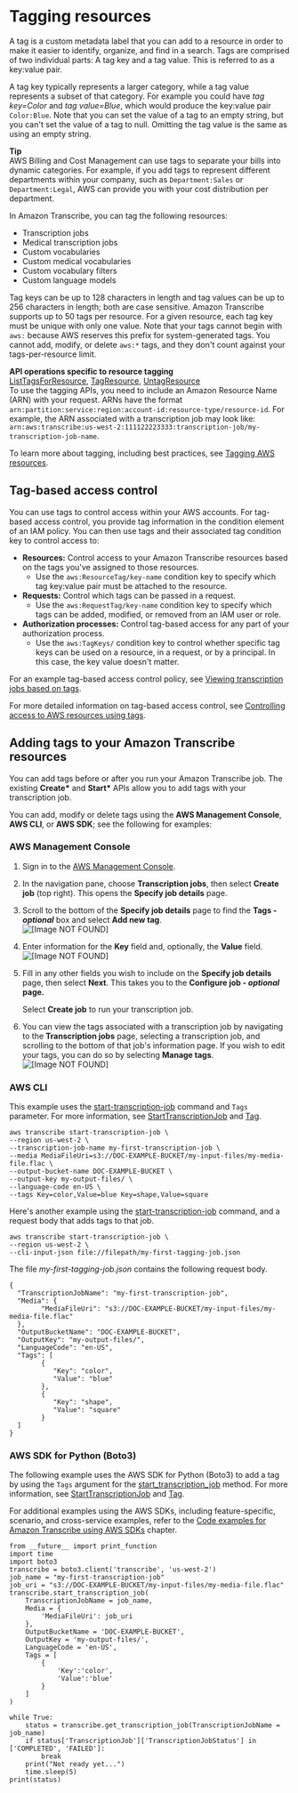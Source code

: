 # Tagging resources<a name="tagging"></a>

A tag is a custom metadata label that you can add to a resource in order to make it easier to identify, organize, and find in a search\. Tags are comprised of two individual parts: A tag key and a tag value\. This is referred to as a key:value pair\.

A tag key typically represents a larger category, while a tag value represents a subset of that category\. For example you could have *tag key=Color* and *tag value=Blue*, which would produce the key:value pair `Color:Blue`\. Note that you can set the value of a tag to an empty string, but you can't set the value of a tag to null\. Omitting the tag value is the same as using an empty string\.

**Tip**  
AWS Billing and Cost Management can use tags to separate your bills into dynamic categories\. For example, if you add tags to represent different departments within your company, such as `Department:Sales` or `Department:Legal`, AWS can provide you with your cost distribution per department\.

In Amazon Transcribe, you can tag the following resources:
+ Transcription jobs
+ Medical transcription jobs
+ Custom vocabularies
+ Custom medical vocabularies
+ Custom vocabulary filters
+ Custom language models

Tag keys can be up to 128 characters in length and tag values can be up to 256 characters in length; both are case sensitive\. Amazon Transcribe supports up to 50 tags per resource\. For a given resource, each tag key must be unique with only one value\. Note that your tags cannot begin with `aws:` because AWS reserves this prefix for system\-generated tags\. You cannot add, modify, or delete `aws:*` tags, and they don't count against your tags\-per\-resource limit\.

**API operations specific to resource tagging**  
 [ListTagsForResource](https://docs.aws.amazon.com/transcribe/latest/APIReference/API_ListTagsForResource.html), [TagResource](https://docs.aws.amazon.com/transcribe/latest/APIReference/API_TagResource.html), [UntagResource](https://docs.aws.amazon.com/transcribe/latest/APIReference/API_UntagResource.html)   
To use the tagging APIs, you need to include an Amazon Resource Name \(ARN\) with your request\. ARNs have the format `arn:partition:service:region:account-id:resource-type/resource-id`\. For example, the ARN associated with a transcription job may look like: `arn:aws:transcribe:us-west-2:111122223333:transcription-job/my-transcription-job-name`\.

To learn more about tagging, including best practices, see [Tagging AWS resources](https://docs.aws.amazon.com/general/latest/gr/aws_tagging.html)\.

## Tag\-based access control<a name="tagging-access-control"></a>

You can use tags to control access within your AWS accounts\. For tag\-based access control, you provide tag information in the condition element of an IAM policy\. You can then use tags and their associated tag condition key to control access to:
+ **Resources:** Control access to your Amazon Transcribe resources based on the tags you've assigned to those resources\.
  + Use the `aws:ResourceTag/key-name` condition key to specify which tag key:value pair must be attached to the resource\.
+ **Requests:** Control which tags can be passed in a request\.
  + Use the `aws:RequestTag/key-name` condition key to specify which tags can be added, modified, or removed from an IAM user or role\.
+ **Authorization processes:** Control tag\-based access for any part of your authorization process\.
  +  Use the `aws:TagKeys/` condition key to control whether specific tag keys can be used on a resource, in a request, or by a principal\. In this case, the key value doesn't matter\.

For an example tag\-based access control policy, see [Viewing transcription jobs based on tags](security_iam_id-based-policy-examples.md#tagging-transcription-policy)\.

For more detailed information on tag\-based access control, see [Controlling access to AWS resources using tags](https://docs.aws.amazon.com/IAM/latest/UserGuide/access_tags.html)\.

## Adding tags to your Amazon Transcribe resources<a name="tagging-how-to"></a>

You can add tags before or after you run your Amazon Transcribe job\. The existing **Create\*** and **Start\*** APIs allow you to add tags with your transcription job\.

You can add, modify or delete tags using the **AWS Management Console**, **AWS CLI**, or **AWS SDK**; see the following for examples:

### AWS Management Console<a name="tagging-console"></a>

1. Sign in to the [AWS Management Console](https://console.aws.amazon.com/transcribe/)\.

1. In the navigation pane, choose **Transcription jobs**, then select **Create job** \(top right\)\. This opens the **Specify job details** page\.

1. Scroll to the bottom of the **Specify job details** page to find the **Tags \- *optional*** box and select **Add new tag**\.  
![\[Image NOT FOUND\]](http://docs.aws.amazon.com/transcribe/latest/dg/images/add-new-tag.png)

1. Enter information for the **Key** field and, optionally, the **Value** field\.  
![\[Image NOT FOUND\]](http://docs.aws.amazon.com/transcribe/latest/dg/images/add-new-tag-color.png)

1. Fill in any other fields you wish to include on the **Specify job details** page, then select **Next**\. This takes you to the **Configure job \- *optional* page\.**

   Select **Create job** to run your transcription job\. 

1. You can view the tags associated with a transcription job by navigating to the **Transcription jobs** page, selecting a transcription job, and scrolling to the bottom of that job's information page\. If you wish to edit your tags, you can do so by selecting **Manage tags**\.  
![\[Image NOT FOUND\]](http://docs.aws.amazon.com/transcribe/latest/dg/images/view-tags.png)

### AWS CLI<a name="tagging-cli"></a>

This example uses the [start\-transcription\-job](https://awscli.amazonaws.com/v2/documentation/api/latest/reference/transcribe/start-transcription-job.html) command and `Tags` parameter\. For more information, see [StartTranscriptionJob](https://docs.aws.amazon.com/transcribe/latest/APIReference/API_StartTranscriptionJob.html) and [Tag](https://docs.aws.amazon.com/transcribe/latest/APIReference/API_Tag.html)\.

```
aws transcribe start-transcription-job \
--region us-west-2 \
--transcription-job-name my-first-transcription-job \
--media MediaFileUri=s3://DOC-EXAMPLE-BUCKET/my-input-files/my-media-file.flac \
--output-bucket-name DOC-EXAMPLE-BUCKET \
--output-key my-output-files/ \
--language-code en-US \
--tags Key=color,Value=blue Key=shape,Value=square
```

Here's another example using the [start\-transcription\-job](https://awscli.amazonaws.com/v2/documentation/api/latest/reference/transcribe/start-transcription-job.html) command, and a request body that adds tags to that job\.

```
aws transcribe start-transcription-job \
--region us-west-2 \
--cli-input-json file://filepath/my-first-tagging-job.json
```

The file *my\-first\-tagging\-job\.json* contains the following request body\.

```
{
  "TranscriptionJobName": "my-first-transcription-job",
  "Media": {
        "MediaFileUri": "s3://DOC-EXAMPLE-BUCKET/my-input-files/my-media-file.flac"
  },
  "OutputBucketName": "DOC-EXAMPLE-BUCKET",
  "OutputKey": "my-output-files/", 
  "LanguageCode": "en-US",
  "Tags": [ 
        {
           "Key": "color",
           "Value": "blue"
        },
        {
           "Key": "shape",
           "Value": "square"
        }
  ]
}
```

### AWS SDK for Python \(Boto3\)<a name="tagging-python-batch"></a>

The following example uses the AWS SDK for Python \(Boto3\) to add a tag by using the `Tags` argument for the [start\_transcription\_job](https://boto3.amazonaws.com/v1/documentation/api/latest/reference/services/transcribe.html#TranscribeService.Client.start_transcription_job) method\. For more information, see [StartTranscriptionJob](https://docs.aws.amazon.com/transcribe/latest/APIReference/API_StartTranscriptionJob.html) and [Tag](https://docs.aws.amazon.com/transcribe/latest/APIReference/API_Tag.html)\.

For additional examples using the AWS SDKs, including feature\-specific, scenario, and cross\-service examples, refer to the [Code examples for Amazon Transcribe using AWS SDKs](service_code_examples.md) chapter\.

```
from __future__ import print_function
import time
import boto3
transcribe = boto3.client('transcribe', 'us-west-2')
job_name = "my-first-transcription-job"
job_uri = "s3://DOC-EXAMPLE-BUCKET/my-input-files/my-media-file.flac"
transcribe.start_transcription_job(
    TranscriptionJobName = job_name,
    Media = {
        'MediaFileUri': job_uri
    },
    OutputBucketName = 'DOC-EXAMPLE-BUCKET',
    OutputKey = 'my-output-files/', 
    LanguageCode = 'en-US', 
    Tags = [
        {
            'Key':'color', 
            'Value':'blue'
        }
    ]
)

while True:
    status = transcribe.get_transcription_job(TranscriptionJobName = job_name)
    if status['TranscriptionJob']['TranscriptionJobStatus'] in ['COMPLETED', 'FAILED']:
        break
    print("Not ready yet...")
    time.sleep(5)
print(status)
```